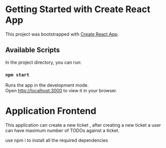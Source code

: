 # Getting Started with Create React App

This project was bootstrapped with [Create React App](https://github.com/facebook/create-react-app).

## Available Scripts

In the project directory, you can run:

### `npm start`

Runs the app in the development mode.\
Open [http://localhost:3000](http://localhost:3000) to view it in your browser.

# Application Frontend

This application can create a new ticket , after creating a new ticket a user can have maximum number of TODOs against a ticket.

use npm i to install all the required dependencies
